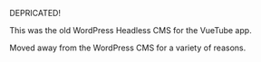 DEPRICATED!

This was the old WordPress Headless CMS for the VueTube app.

Moved away from the WordPress CMS for a variety of reasons.
